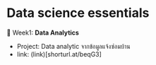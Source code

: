# Data science essentials
:pushpin: Week1: **Data Analytics**
- Project:  Data analytic จากข้อมูลแจ้งซ่อมบ้าน
- link: (link)[shorturl.at/beqG3]
